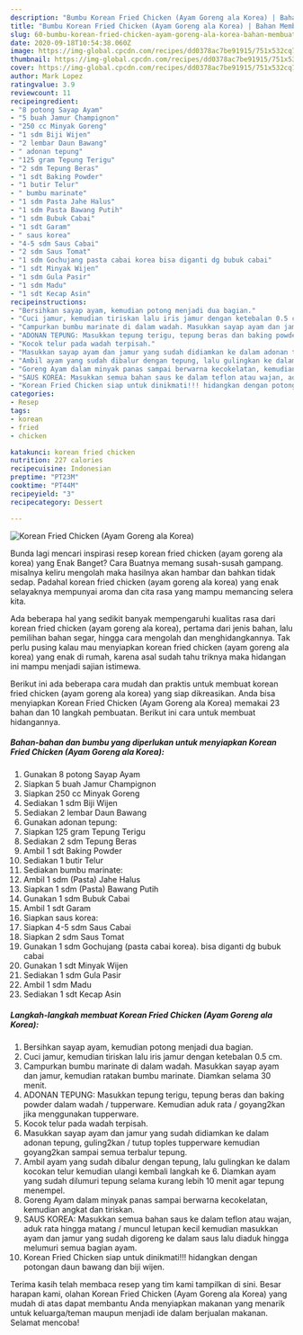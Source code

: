 ```yaml
---
description: "Bumbu Korean Fried Chicken (Ayam Goreng ala Korea) | Bahan Membuat Korean Fried Chicken (Ayam Goreng ala Korea) Yang Menggugah Selera"
title: "Bumbu Korean Fried Chicken (Ayam Goreng ala Korea) | Bahan Membuat Korean Fried Chicken (Ayam Goreng ala Korea) Yang Menggugah Selera"
slug: 60-bumbu-korean-fried-chicken-ayam-goreng-ala-korea-bahan-membuat-korean-fried-chicken-ayam-goreng-ala-korea-yang-menggugah-selera
date: 2020-09-18T10:54:38.060Z
image: https://img-global.cpcdn.com/recipes/dd0378ac7be91915/751x532cq70/korean-fried-chicken-ayam-goreng-ala-korea-foto-resep-utama.jpg
thumbnail: https://img-global.cpcdn.com/recipes/dd0378ac7be91915/751x532cq70/korean-fried-chicken-ayam-goreng-ala-korea-foto-resep-utama.jpg
cover: https://img-global.cpcdn.com/recipes/dd0378ac7be91915/751x532cq70/korean-fried-chicken-ayam-goreng-ala-korea-foto-resep-utama.jpg
author: Mark Lopez
ratingvalue: 3.9
reviewcount: 11
recipeingredient:
- "8 potong Sayap Ayam"
- "5 buah Jamur Champignon"
- "250 cc Minyak Goreng"
- "1 sdm Biji Wijen"
- "2 lembar Daun Bawang"
- " adonan tepung"
- "125 gram Tepung Terigu"
- "2 sdm Tepung Beras"
- "1 sdt Baking Powder"
- "1 butir Telur"
- " bumbu marinate"
- "1 sdm Pasta Jahe Halus"
- "1 sdm Pasta Bawang Putih"
- "1 sdm Bubuk Cabai"
- "1 sdt Garam"
- " saus korea"
- "4-5 sdm Saus Cabai"
- "2 sdm Saus Tomat"
- "1 sdm Gochujang pasta cabai korea bisa diganti dg bubuk cabai"
- "1 sdt Minyak Wijen"
- "1 sdm Gula Pasir"
- "1 sdm Madu"
- "1 sdt Kecap Asin"
recipeinstructions:
- "Bersihkan sayap ayam, kemudian potong menjadi dua bagian."
- "Cuci jamur, kemudian tiriskan lalu iris jamur dengan ketebalan 0.5 cm."
- "Campurkan bumbu marinate di dalam wadah. Masukkan sayap ayam dan jamur, kemudian ratakan bumbu marinate. Diamkan selama 30 menit."
- "ADONAN TEPUNG: Masukkan tepung terigu, tepung beras dan baking powder dalam wadah / tupperware. Kemudian aduk rata / goyang2kan jika menggunakan tupperware."
- "Kocok telur pada wadah terpisah."
- "Masukkan sayap ayam dan jamur yang sudah didiamkan ke dalam adonan tepung, guling2kan / tutup toples tupperware kemudian goyang2kan sampai semua terbalur tepung."
- "Ambil ayam yang sudah dibalur dengan tepung, lalu gulingkan ke dalam kocokan telur kemudian ulangi kembali langkah ke 6. Diamkan ayam yang sudah dilumuri tepung selama kurang lebih 10 menit agar tepung menempel."
- "Goreng Ayam dalam minyak panas sampai berwarna kecokelatan, kemudian angkat dan tiriskan."
- "SAUS KOREA: Masukkan semua bahan saus ke dalam teflon atau wajan, aduk rata hingga matang / muncul letupan kecil kemudian masukkan ayam dan jamur yang sudah digoreng ke dalam saus lalu diaduk hingga melumuri semua bagian ayam."
- "Korean Fried Chicken siap untuk dinikmati!!! hidangkan dengan potongan daun bawang dan biji wijen."
categories:
- Resep
tags:
- korean
- fried
- chicken

katakunci: korean fried chicken 
nutrition: 227 calories
recipecuisine: Indonesian
preptime: "PT23M"
cooktime: "PT44M"
recipeyield: "3"
recipecategory: Dessert

---
```



![Korean Fried Chicken (Ayam Goreng ala Korea)](https://img-global.cpcdn.com/recipes/dd0378ac7be91915/751x532cq70/korean-fried-chicken-ayam-goreng-ala-korea-foto-resep-utama.jpg)

Bunda lagi mencari inspirasi resep korean fried chicken (ayam goreng ala korea) yang Enak Banget? Cara Buatnya memang susah-susah gampang. misalnya keliru mengolah maka hasilnya akan hambar dan bahkan tidak sedap. Padahal korean fried chicken (ayam goreng ala korea) yang enak selayaknya mempunyai aroma dan cita rasa yang mampu memancing selera kita.

Ada beberapa hal yang sedikit banyak mempengaruhi kualitas rasa dari korean fried chicken (ayam goreng ala korea), pertama dari jenis bahan, lalu pemilihan bahan segar, hingga cara mengolah dan menghidangkannya. Tak perlu pusing kalau mau menyiapkan korean fried chicken (ayam goreng ala korea) yang enak di rumah, karena asal sudah tahu triknya maka hidangan ini mampu menjadi sajian istimewa.




Berikut ini ada beberapa cara mudah dan praktis untuk membuat korean fried chicken (ayam goreng ala korea) yang siap dikreasikan. Anda bisa menyiapkan Korean Fried Chicken (Ayam Goreng ala Korea) memakai 23 bahan dan 10 langkah pembuatan. Berikut ini cara untuk membuat hidangannya.

<!--inarticleads1-->

##### Bahan-bahan dan bumbu yang diperlukan untuk menyiapkan Korean Fried Chicken (Ayam Goreng ala Korea):

1. Gunakan 8 potong Sayap Ayam
1. Siapkan 5 buah Jamur Champignon
1. Siapkan 250 cc Minyak Goreng
1. Sediakan 1 sdm Biji Wijen
1. Sediakan 2 lembar Daun Bawang
1. Gunakan  adonan tepung:
1. Siapkan 125 gram Tepung Terigu
1. Sediakan 2 sdm Tepung Beras
1. Ambil 1 sdt Baking Powder
1. Sediakan 1 butir Telur
1. Sediakan  bumbu marinate:
1. Ambil 1 sdm (Pasta) Jahe Halus
1. Siapkan 1 sdm (Pasta) Bawang Putih
1. Gunakan 1 sdm Bubuk Cabai
1. Ambil 1 sdt Garam
1. Siapkan  saus korea:
1. Siapkan 4-5 sdm Saus Cabai
1. Siapkan 2 sdm Saus Tomat
1. Gunakan 1 sdm Gochujang (pasta cabai korea). bisa diganti dg bubuk cabai
1. Gunakan 1 sdt Minyak Wijen
1. Sediakan 1 sdm Gula Pasir
1. Ambil 1 sdm Madu
1. Sediakan 1 sdt Kecap Asin




<!--inarticleads2-->

##### Langkah-langkah membuat Korean Fried Chicken (Ayam Goreng ala Korea):

1. Bersihkan sayap ayam, kemudian potong menjadi dua bagian.
1. Cuci jamur, kemudian tiriskan lalu iris jamur dengan ketebalan 0.5 cm.
1. Campurkan bumbu marinate di dalam wadah. Masukkan sayap ayam dan jamur, kemudian ratakan bumbu marinate. Diamkan selama 30 menit.
1. ADONAN TEPUNG: Masukkan tepung terigu, tepung beras dan baking powder dalam wadah / tupperware. Kemudian aduk rata / goyang2kan jika menggunakan tupperware.
1. Kocok telur pada wadah terpisah.
1. Masukkan sayap ayam dan jamur yang sudah didiamkan ke dalam adonan tepung, guling2kan / tutup toples tupperware kemudian goyang2kan sampai semua terbalur tepung.
1. Ambil ayam yang sudah dibalur dengan tepung, lalu gulingkan ke dalam kocokan telur kemudian ulangi kembali langkah ke 6. Diamkan ayam yang sudah dilumuri tepung selama kurang lebih 10 menit agar tepung menempel.
1. Goreng Ayam dalam minyak panas sampai berwarna kecokelatan, kemudian angkat dan tiriskan.
1. SAUS KOREA: Masukkan semua bahan saus ke dalam teflon atau wajan, aduk rata hingga matang / muncul letupan kecil kemudian masukkan ayam dan jamur yang sudah digoreng ke dalam saus lalu diaduk hingga melumuri semua bagian ayam.
1. Korean Fried Chicken siap untuk dinikmati!!! hidangkan dengan potongan daun bawang dan biji wijen.




Terima kasih telah membaca resep yang tim kami tampilkan di sini. Besar harapan kami, olahan Korean Fried Chicken (Ayam Goreng ala Korea) yang mudah di atas dapat membantu Anda menyiapkan makanan yang menarik untuk keluarga/teman maupun menjadi ide dalam berjualan makanan. Selamat mencoba!
